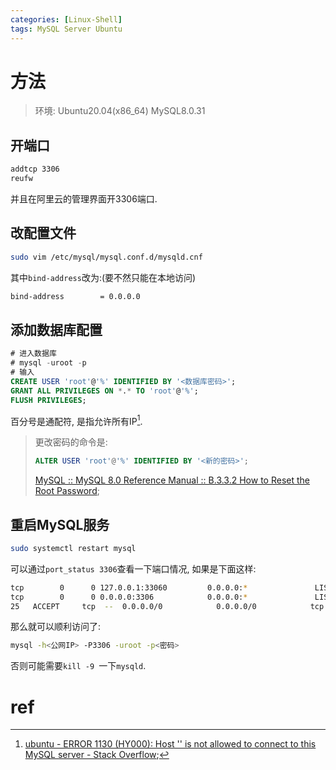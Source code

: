 ```yaml
---
categories: [Linux-Shell]
tags: MySQL Server Ubuntu
---
```


# 方法

>   环境:
>   Ubuntu20.04(x86_64)
>   MySQL8.0.31

## 开端口

```bash
addtcp 3306
reufw
```

并且在阿里云的管理界面开3306端口. 

## 改配置文件

```bash
sudo vim /etc/mysql/mysql.conf.d/mysqld.cnf
```

其中`bind-address`改为:(要不然只能在本地访问)

```bash
bind-address        = 0.0.0.0
```

## 添加数据库配置

```sql
# 进入数据库
# mysql -uroot -p 
# 输入
CREATE USER 'root'@'%' IDENTIFIED BY '<数据库密码>';
GRANT ALL PRIVILEGES ON *.* TO 'root'@'%';
FLUSH PRIVILEGES;
```

百分号是通配符, 是指允许所有IP[^1].

>   更改密码的命令是:
>
>   ```sql
>   ALTER USER 'root'@'%' IDENTIFIED BY '<新的密码>';
>   ```
>
>   [MySQL :: MySQL 8.0 Reference Manual :: B.3.3.2 How to Reset the Root Password](https://dev.mysql.com/doc/refman/8.0/en/resetting-permissions.html);

## 重启MySQL服务

```bash
sudo systemctl restart mysql
```

可以通过`port_status 3306`查看一下端口情况, 如果是下面这样:

```bash
tcp        0      0 127.0.0.1:33060         0.0.0.0:*               LISTEN      19251/mysqld
tcp        0      0 0.0.0.0:3306            0.0.0.0:*               LISTEN      19251/mysqld
25   ACCEPT     tcp  --  0.0.0.0/0            0.0.0.0/0            tcp dpt:3306 ctstate NEW,UNTRACKED
```

那么就可以顺利访问了:

```bash
mysql -h<公网IP> -P3306 -uroot -p<密码>
```

否则可能需要`kill -9 `一下`mysqld`. 

# ref

[^1]:[ubuntu - ERROR 1130 (HY000): Host '' is not allowed to connect to this MySQL server - Stack Overflow](https://stackoverflow.com/questions/19101243/error-1130-hy000-host-is-not-allowed-to-connect-to-this-mysql-server/19101356#19101356);
